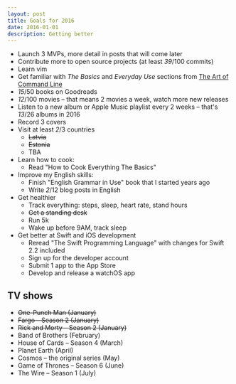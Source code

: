 ```yaml
---
layout: post
title: Goals for 2016
date: 2016-01-01
description: Getting better
---
```


- Launch 3 MVPs, more detail in posts that will come later
- Contribute more to open source projects (at least _39_/100 commits)
- Learn vim
- Get familiar with _The Basics_ and _Everyday Use_ sections from [The Art of Command Line](https://github.com/jlevy/the-art-of-command-line)
- _15_/50 books on Goodreads
- _12_/100 movies – that means 2 movies a week, watch more new releases
- Listen to a new album or Apple Music playlist every 2 weeks – that's _13_/26 albums in 2016
- Record 3 covers
- Visit at least _2_/3 countries
  - ~~Latvia~~
  - ~~Estonia~~
  - TBA
- Learn how to cook:
  - Read "How to Cook Everything The Basics"
- Improve my English skills:
  - Finish "English Grammar in Use" book that I started years ago
  - Write _2_/12 blog posts in English
- Get healthier
  - Track everything: steps, sleep, heart rate, stand hours
  - ~~Get a standing desk~~
  - Run 5k
  - Wake up before 9AM, track sleep
- Get better at Swift and iOS development
  - Reread "The Swift Programming Language" with changes for Swift 2.2 included
  - Sign up for the developer account
  - Submit 1 app to the App Store
  - Develop and release a watchOS app


## TV shows
- ~~One-Punch Man (January)~~
- ~~Fargo – Season 2 (January)~~
- ~~Rick and Morty – Season 2 (January)~~
- Band of Brothers (February)
- House of Cards – Season 4 (March)
- Planet Earth (April)
- Cosmos – the original series (May)
- Game of Thrones – Season 6 (June)
- The Wire – Season 1 (July)
